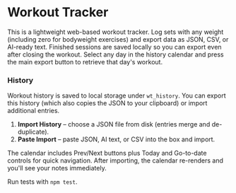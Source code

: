 # Workout Tracker

This is a lightweight web-based workout tracker. Log sets with any weight (including zero for bodyweight exercises) and export data as JSON, CSV, or AI-ready text. Finished sessions are saved locally so you can export even after closing the workout. Select any day in the history calendar and press the main export button to retrieve that day's workout.

### History

Workout history is saved to local storage under `wt_history`. You can export this history (which also copies the JSON to your clipboard) or import additional entries.

1. **Import History** – choose a JSON file from disk (entries merge and de-duplicate).
2. **Paste Import** – paste JSON, AI text, or CSV into the box and import.

The calendar includes Prev/Next buttons plus Today and Go-to-date controls for quick navigation. After importing, the calendar re-renders and you'll see your notes immediately.

Run tests with `npm test`.
